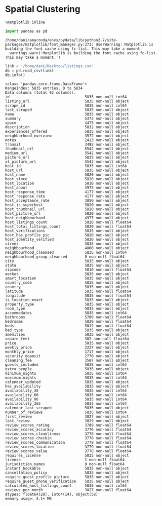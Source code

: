 
#  Spatial Clustering


```python
%matplotlib inline

import pandas as pd
```

    /home/dani/anaconda/envs/pydata/lib/python2.7/site-packages/matplotlib/font_manager.py:273: UserWarning: Matplotlib is building the font cache using fc-list. This may take a moment.
      warnings.warn('Matplotlib is building the font cache using fc-list. This may take a moment.')



```python
link = '/home/dani/Desktop/listings.csv'
db = pd.read_csv(link)
db.info()
```

    <class 'pandas.core.frame.DataFrame'>
    RangeIndex: 5835 entries, 0 to 5834
    Data columns (total 92 columns):
    id                                  5835 non-null int64
    listing_url                         5835 non-null object
    scrape_id                           5835 non-null int64
    last_scraped                        5835 non-null object
    name                                5835 non-null object
    summary                             5373 non-null object
    space                               4475 non-null object
    description                         5832 non-null object
    experiences_offered                 5835 non-null object
    neighborhood_overview               3572 non-null object
    notes                               2413 non-null object
    transit                             3492 non-null object
    thumbnail_url                       5542 non-null object
    medium_url                          5542 non-null object
    picture_url                         5835 non-null object
    xl_picture_url                      5542 non-null object
    host_id                             5835 non-null int64
    host_url                            5835 non-null object
    host_name                           5820 non-null object
    host_since                          5820 non-null object
    host_location                       5810 non-null object
    host_about                          3975 non-null object
    host_response_time                  4177 non-null object
    host_response_rate                  4177 non-null object
    host_acceptance_rate                3850 non-null object
    host_is_superhost                   5820 non-null object
    host_thumbnail_url                  5820 non-null object
    host_picture_url                    5820 non-null object
    host_neighbourhood                  4977 non-null object
    host_listings_count                 5820 non-null float64
    host_total_listings_count           5820 non-null float64
    host_verifications                  5835 non-null object
    host_has_profile_pic                5820 non-null object
    host_identity_verified              5820 non-null object
    street                              5835 non-null object
    neighbourhood                       4800 non-null object
    neighbourhood_cleansed              5835 non-null int64
    neighbourhood_group_cleansed        0 non-null float64
    city                                5835 non-null object
    state                               5835 non-null object
    zipcode                             5810 non-null float64
    market                              5835 non-null object
    smart_location                      5835 non-null object
    country_code                        5835 non-null object
    country                             5835 non-null object
    latitude                            5835 non-null float64
    longitude                           5835 non-null float64
    is_location_exact                   5835 non-null object
    property_type                       5835 non-null object
    room_type                           5835 non-null object
    accommodates                        5835 non-null int64
    bathrooms                           5789 non-null float64
    bedrooms                            5829 non-null float64
    beds                                5812 non-null float64
    bed_type                            5835 non-null object
    amenities                           5835 non-null object
    square_feet                         302 non-null float64
    price                               5835 non-null object
    weekly_price                        2227 non-null object
    monthly_price                       1717 non-null object
    security_deposit                    2770 non-null object
    cleaning_fee                        3587 non-null object
    guests_included                     5835 non-null int64
    extra_people                        5835 non-null object
    minimum_nights                      5835 non-null int64
    maximum_nights                      5835 non-null int64
    calendar_updated                    5835 non-null object
    has_availability                    5835 non-null object
    availability_30                     5835 non-null int64
    availability_60                     5835 non-null int64
    availability_90                     5835 non-null int64
    availability_365                    5835 non-null int64
    calendar_last_scraped               5835 non-null object
    number_of_reviews                   5835 non-null int64
    first_review                        3827 non-null object
    last_review                         3829 non-null object
    review_scores_rating                3789 non-null float64
    review_scores_accuracy              3776 non-null float64
    review_scores_cleanliness           3778 non-null float64
    review_scores_checkin               3778 non-null float64
    review_scores_communication         3778 non-null float64
    review_scores_location              3779 non-null float64
    review_scores_value                 3778 non-null float64
    requires_license                    5835 non-null object
    license                             1 non-null float64
    jurisdiction_names                  0 non-null float64
    instant_bookable                    5835 non-null object
    cancellation_policy                 5835 non-null object
    require_guest_profile_picture       5835 non-null object
    require_guest_phone_verification    5835 non-null object
    calculated_host_listings_count      5835 non-null int64
    reviews_per_month                   3827 non-null float64
    dtypes: float64(20), int64(14), object(58)
    memory usage: 4.1+ MB

